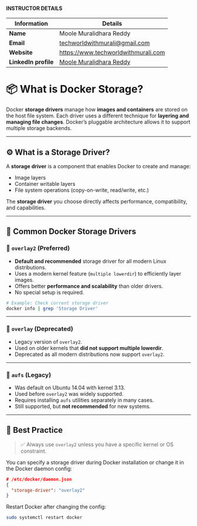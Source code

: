 #### INSTRUCTOR DETAILS

|  Information             | Details                                                                      |
|----------------------    |------------------------------------------------------------------------------|
| **Name**                 | Moole Muralidhara Reddy                                                      |
| **Email**                | techworldwithmurali@gmail.com                                                |
| **Website**              | https://www.techworldwithmurali.com               |
| **LinkedIn profile**     | [Moole Muralidhara Reddy](https://www.linkedin.com/in/moole-muralidhara-reddy) |


# 📦 What is Docker Storage?

Docker **storage drivers** manage how **images and containers** are stored on the host file system. Each driver uses a different technique for **layering and managing file changes**. Docker’s pluggable architecture allows it to support multiple storage backends.

---

## ⚙️ What is a Storage Driver?

A **storage driver** is a component that enables Docker to create and manage:

* Image layers
* Container writable layers
* File system operations (copy-on-write, read/write, etc.)

The **storage driver** you choose directly affects performance, compatibility, and capabilities.

---

## 🔧 Common Docker Storage Drivers

### 🔹 `overlay2` (Preferred)

* **Default and recommended** storage driver for all modern Linux distributions.
* Uses a modern kernel feature (`multiple lowerdir`) to efficiently layer images.
* Offers better **performance and scalability** than older drivers.
* No special setup is required.

```bash
# Example: Check current storage driver
docker info | grep 'Storage Driver'
```

---

### 🔹 `overlay` (Deprecated)

* Legacy version of `overlay2`.
* Used on older kernels that **did not support multiple lowerdir**.
* Deprecated as all modern distributions now support `overlay2`.

---

### 🔹 `aufs` (Legacy)

* Was default on Ubuntu 14.04 with kernel 3.13.
* Used before `overlay2` was widely supported.
* Requires installing `aufs` utilities separately in many cases.
* Still supported, but **not recommended** for new systems.

---

## 📌 Best Practice

> ✅ Always use `overlay2` unless you have a specific kernel or OS constraint.

You can specify a storage driver during Docker installation or change it in the Docker daemon config:

```json
# /etc/docker/daemon.json
{
  "storage-driver": "overlay2"
}
```

Restart Docker after changing the config:

```bash
sudo systemctl restart docker
```

